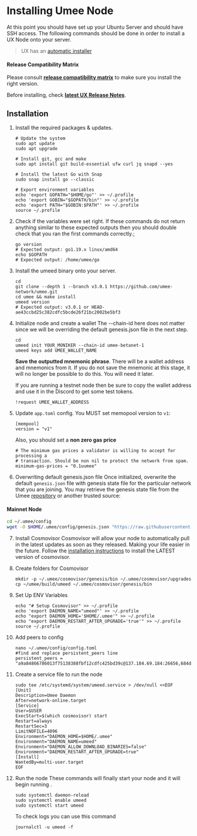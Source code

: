 # Installing Umee Node

At this point you should have set up your Ubuntu Server and should have SSH access. The following commands should be done in order to install a UX Node onto your server.

> UX has an [automatic installer](https://install.umee.cc)

#### Release Compatibility Matrix

Please consult [**release compatibility matrix**](https://github.com/umee-network/umee/#release-compatibility-matrix) to make sure you install the right version.

Before installing, check [**latest UX Release Notes**](https://github.com/umee-network/umee/releases).

## Installation

1.  Install the required packages & updates.

        # Update the system
        sudo apt update
        sudo apt upgrade

        # Install git, gcc and make
        sudo apt install git build-essential ufw curl jq snapd --yes

        # Install the latest Go with Snap
        sudo snap install go --classic

        # Export environment variables
        echo 'export GOPATH="$HOME/go"' >> ~/.profile
        echo 'export GOBIN="$GOPATH/bin"' >> ~/.profile
        echo 'export PATH="$GOBIN:$PATH"' >> ~/.profile
        source ~/.profile

2.  Check if the variables were set right. If these commands do not return anything similar to these expected outputs then you should double check that you ran the first commands correctly.;

        go version
        # Expected output: go1.19.x linux/amd64
        echo $GOPATH
        # Expected output: /home/umee/go

3.  Install the umeed binary onto your server.

        cd
        git clone --depth 1 --branch v3.0.1 https://github.com/umee-network/umee.git
        cd umee && make install
        umeed version
        # Expected output: v3.0.1 or HEAD-ae43ccbd25c382cdfc5bcde26f21bc2002be5bf3

4.  Initialize node and create a wallet
    The --chain-id here does not matter since we will be overriding the default genesis.json file in the next step.

        cd
        umeed init YOUR_MONIKER --chain-id umee-betanet-1
        umeed keys add UMEE_WALLET_NAME

    **Save the outputted mnemonic phrase**. There will be a wallet address and mnemonics from it. If you do not save the mnemonic at this stage, it will no longer be possible to do this. You will need it later.

    If you are running a testnet node then be sure to copy the wallet address and use it in the Discord to get some test tokens.

        !request UMEE_WALLET_ADDRESS

5.  Update `app.toml` config. You MUST set memopool version to `v1`:

        [mempool]
        version = "v1"

    Also, you should set a **non zero gas price**

        # The minimum gas prices a validator is willing to accept for processing a
        # transaction. Should be non nil to protect the network from spam.
        minimum-gas-prices = "0.1uumee"

6.  Overwriting default genesis.json file
    Once initialized, overwrite the default `genesis.json` file with genesis state file for the particular network that you are joining. You may retrieve the genesis state file from the Umee [repository](https://github.com/umee-network/umee) or another trusted source:

#### Mainnet Node

```bash
cd ~/.umee/config
wget -O $HOME/.umee/config/genesis.json "https://raw.githubusercontent.com/umee-network/umee/main/networks/umee-1/genesis.json"
```

7.  Install Cosmovisor
    Cosmovisor will allow your node to automatically pull in the latest updates as soon as they released. Making your life easier in the future.
    Follow the [installation instructions](https://github.com/cosmos/cosmos-sdk/tree/main/tools/cosmovisor) to install the LATEST version of cosmovisor.

8.  Create folders for Cosmovisor

        mkdir -p ~/.umee/cosmovisor/genesis/bin ~/.umee/cosmovisor/upgrades
        cp ~/umee/build/umeed ~/.umee/cosmovisor/genesis/bin

9.  Set Up ENV Variables

        echo "# Setup Cosmovisor" >> ~/.profile
        echo 'export DAEMON_NAME="umeed"' >> ~/.profile
        echo "export DAEMON_HOME='$HOME/.umee'" >> ~/.profile
        echo "export DAEMON_RESTART_AFTER_UPGRADE='true'" >> ~/.profile
        source ~/.profile

10. Add peers to config

        nano ~/.umee/config/config.toml
        #find and replace persistent_peers line
        persistent_peers = "a9a84866786013f75138388fbf12cdfc425bd39c@137.184.69.184:26656,684dd9ce7746041d0453322808cc5b238861e386@137.184.65.210:26656,c4c425c66d2941ce4d5d98185aa90d2330de5efd@143.244.166.155:26656,eb42bdbd821fad7bd0048a741237625b4d954d18@143.244.165.138:26656,4e9f928cbbb2b0fede72e83f9489f922d7b6dc0b@135.181.47.127:26656,4e37887e1b9799b1eb479334eb3d0d2c458dc038@194.163.172.168:26656,bf38d9a0dbebb80e855c9d67c9a6cd9741913058@188.34.157.243:26656,b634e9a9661a0b101689e9cef3ffe16ab6669d5a@188.34.182.94:26656,aa52369e41030c927269cd5fbf575faa9373d249@51.77.34.110:26656,cd12da436528731dea70319d32927e5aa9319be5@65.21.55.103:26656"

11. Create a service file to run the node

        sudo tee /etc/systemd/system/umeed.service > /dev/null <<EOF
        [Unit]
        Description=Umee Daemon
        After=network-online.target
        [Service]
        User=$USER
        ExecStart=$(which cosmovisor) start
        Restart=always
        RestartSec=3
        LimitNOFILE=4096
        Environment="DAEMON_HOME=$HOME/.umee"
        Environment="DAEMON_NAME=umeed"
        Environment="DAEMON_ALLOW_DOWNLOAD_BINARIES=false"
        Environment="DAEMON_RESTART_AFTER_UPGRADE=true"
        [Install]
        WantedBy=multi-user.target
        EOF

12. Run the node
    These commands will finally start your node and it will begin running .&#x20;

        sudo systemctl daemon-reload
        sudo systemctl enable umeed
        sudo systemctl start umeed

    To check logs you can use this command

        journalctl -u umeed -f
